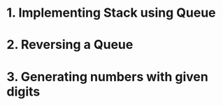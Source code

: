# 1. Implementing Stack using Queue

# 2. Reversing a Queue

# 3. Generating numbers with given digits
